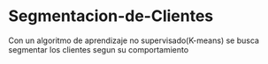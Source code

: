 # Segmentacion-de-Clientes

Con un algoritmo de aprendizaje no supervisado(K-means) se busca segmentar los clientes
segun su comportamiento
